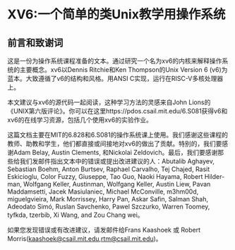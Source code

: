 # XV6:一个简单的类Unix教学用操作系统

## 前言和致谢词

这是一份为操作系统课程准备的文本。通过研究一个名为xv6的内核来解释操作系统的主要概念。xv6以Dennis Ritchie和Ken Thompson的Unix Version 6 (v6)为蓝本。大致遵循了v6的结构和风格。用ANSI C实现，运行在RISC-V多核处理器上。

本文建议与xv6的源代码一起阅读，这种学习方法的灵感来自John Lions的《UNIX第六版评论》。你可以在这里https://pdos.csail.mit.edu/6.S081获得v6和xv6的在线学习资源，包括几个使用xv6的实验作业。

这篇文档主要在MIT的6.828和6.S081的操作系统课上使用。我们感谢这些课程的教师、助教和学生，他们都直接或间接地对xv6的做出了贡献。特别的，我们要感谢Adam Belay, Austin Clements, 和Nickolai Zeldovich。最后，我们要感谢那些给我们发邮件指出文本中的错误或提出改进建议的人：Abutalib Aghayev, Sebastian Boehm, Anton Burtsev, Raphael Carvalho, Tej Chajed, Rasit Eskicioglu, Color Fuzzy, Giuseppe, Tao Guo, Naoki Hayama, Robert Hilder-man, Wolfgang Keller, Austinman, Wolfgang Keller, Austin Liew, Pavan Maddamsetti, Jacek Masiulaniec, Michael McConville, m3hm00d, miguelgvieira, Mark Morrissey, Harry Pan, Askar Safin, Salman Shah, Adeodato Simó, Ruslan Savchenko, Pawel Szczurko, Warren Toomey, tyfkda, tzerbib, Xi Wang, and Zou Chang wei。

如果您发现错误或有改进建议，请发邮件给Frans Kaashoek 或 Robert Morris(kaashoek@csail.mit.edu,rtm@csail.mit.edu)。
